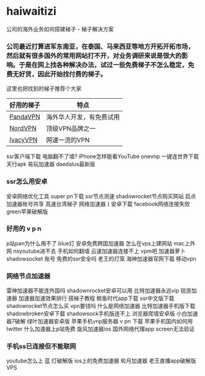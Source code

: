 # haiwaitizi
公司的海外业务如何搭建梯子 - 梯子解决方案


### 公司最近打算进军东南亚，在泰国、马来西亚等地方开拓开拓市场，然后就有很多国外的常用网站打不开，对业务调研来说是很大的影响。于是在网上找各种解决办法，试过一些免费梯子不怎么稳定，免费无好货，因此开始找付费的梯子。

这里也把找到的梯子推荐个大家


|  好用的梯子   | 特点  |
|  ----  | ----  |
| [PandaVPN](https://www.panhdpe.xyz/r/22216799) | 海外华人开发，有免费试用 |
| [NordVPN](https://go.nordlocker.net/aff_c?offer_id=15&aff_id=38201&url_id=6063&aff_sub=wulujia&aff_click_id=haiwaitizi) | 顶级VPN品牌之一 |
| [IvacyVPN](https://www.ivacykodi.com/easter-deal-2020/?aff=91814&data1=wulujia&data2=haiwaitizi) | 网速一流的VPN |

ssr客户端下载
电脑翻不了墙?
iPhone怎样能看YouTube
onevnp 一键连世界下载
天行apk
易玩加速器
daedalus最新版
### ssr怎么用安卓
安卓网络优化工具
super pn下载
ssr节点测速
shadowrocket节点购买网站
启点加速器账号共享
高速台湾梯子
网络加速器丨安卓下载
facebook网络连接失败
green苹果破解版
### 好用的 v p n
p站pan为什么用不了
blue灯
安卓免费跨国加速器
怎么在vps上建网站
mac上外网
nsyoutube进不去
手机如何翻墙
云速加速器连接不上
vpm吧
加速器萝卜
shadowsocket 账号
免费的ssr安全吗
老王的灯笼
海神加速器官网下载
移动vpn
### 网络节点加速器
雷神加速器不能连外国吗
shadownrocket安卓可以用
比特加速器永远vip
锐游加速器
加速器加速效果排行
搭梯子教程
鲸鱼时代app下载
ssr中文版下载
shadowrocket节点怎么买
vpn要钱吗
什么是网络加速器
比特加速器手机版下载
shadowbroken安卓下载
shadowsock手机版连不上
浏览器爬墙安卓版
小白加速器7破解
绿叶加速器安卓版
苹果手机vnp服务器
v pn 下载
苹果手机国内如何用twitter
什么加速器上p站免费
旋风加速器ios
国外网络代理app
screen无法验证
### 手机ss已连接但不能联网
youtube怎么上
蓝 灯破解版
ios上的免费加速器
轮月加速器
老王直播app破解版
VPS
